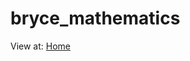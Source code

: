# bryce_mathematics

View at: [Home](https://zac-j-harris.github.io/bryce_mathematics/pages/problems.html)
<!--- <a href="https://codepen.io/zac-j-harris/full/ZEBOjMB" target="_blank" rel="noopener noreferrer">htmlpreview</a>
<!---(https://htmlpreview.github.io/?https://github.com/zac-j-harris/particles-animation/blob/master/src/index.html)-->
